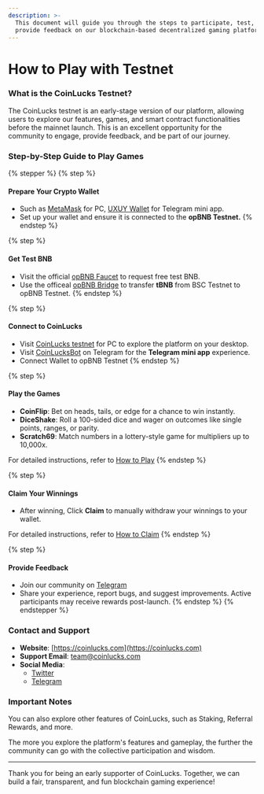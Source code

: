 ```yaml
---
description: >-
  This document will guide you through the steps to participate, test, and
  provide feedback on our blockchain-based decentralized gaming platform
---
```


# How to Play with Testnet

### **What is the CoinLucks Testnet?**

The CoinLucks testnet is an early-stage version of our platform, allowing users to explore our features, games, and smart contract functionalities before the mainnet launch. This is an excellent opportunity for the community to engage, provide feedback, and be part of our journey.

### Step-by-Step Guide to Play Games

{% stepper %}
{% step %}
#### **Prepare Your Crypto Wallet**

* Such as [MetaMask](https://metamask.io/) for PC, [UXUY Wallet](https://t.me/UXUYbot) for Telegram mini app.
* Set up your wallet and ensure it is connected to the **opBNB Testnet.**&#x20;
{% endstep %}

{% step %}
#### Get Test BNB

* Visit the official [opBNB Faucet](https://www.bnbchain.org/en/testnet-faucet) to request free test BNB.
* Use the officeal [opBNB Bridge](https://opbnb-testnet-bridge.bnbchain.org/deposit) to transfer **tBNB** from BSC Testnet to opBNB Testnet.
{% endstep %}

{% step %}
#### Connect to CoinLucks

* Visit [CoinLucks testnet](https://testnet.coinlucks.com) for PC to explore the platform on your desktop.
* Visit [CoinLucksBot](https://t.me/CoinLucksBot) on Telegram for the **Telegram mini app** experience.
* Connect Wallet to opBNB Testnet
{% endstep %}

{% step %}
#### Play the Games

* **CoinFlip**: Bet on heads, tails, or edge for a chance to win instantly.
* **DiceShake**: Roll a 100-sided dice and wager on outcomes like single points, ranges, or parity.
* **Scratch69**: Match numbers in a lottery-style game for multipliers up to 10,000x.

For detailed instructions, refer to [How to Play](how-to-play.md)
{% endstep %}

{% step %}
#### Claim Your Winnings

* After winning, Click **Claim** to manually withdraw your winnings to your wallet.

For detailed instructions, refer to [How to Claim](how-to-claim.md)
{% endstep %}

{% step %}
#### Provide Feedback

* Join our community on [Telegram](https://t.me/CoinLucks)
* Share your experience, report bugs, and suggest improvements. Active participants may receive rewards post-launch.
{% endstep %}
{% endstepper %}

### Contact and Support

* **Website**: [https://coinlucks.com](https://coinlucks.com)
* **Support Email**: team@coinlucks.com
* **Social Media**:
  * [Twitter](https://x.com/CoinLucks)
  * [Telegram](https://t.me/coinlucks)

### Important Notes

You can also explore other features of CoinLucks, such as Staking, Referral Rewards, and more.&#x20;

The more you explore the platform's features and gameplay, the further the community can go with the collective participation and wisdom.&#x20;

***

Thank you for being an early supporter of CoinLucks. Together, we can build a fair, transparent, and fun blockchain gaming experience!
